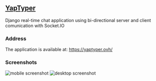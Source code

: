 ## [YapTyper](https://yaptyper.ovh/)

Django real-time chat application using bi-directional server and client comunication with Socket.IO

### Address

The application is available at: https://yaptyper.ovh/

### Screenshots

![mobile screenshot](https://github.com/user-attachments/assets/9ffe8a0c-27aa-462f-ba2e-b2304ed64bf6)
![desktop screenshot](https://github.com/user-attachments/assets/190db988-8dcf-4676-ba78-683534c0df66)
